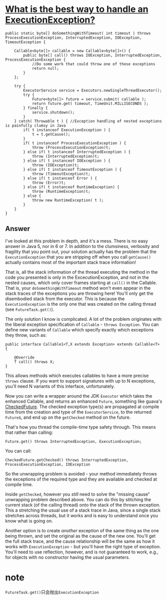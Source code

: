  # [What is the best way to handle an ExecutionException?](https://stackoverflow.com/questions/10437890/what-is-the-best-way-to-handle-an-executionexception)

```
public static byte[] doSomethingWithTimeout( int timeout ) throws ProcessExecutionException, InterruptedException, IOException, TimeoutException {

    Callable<byte[]> callable = new Callable<byte[]>() {
        public byte[] call() throws IOException, InterruptedException, ProcessExecutionException {
            //Do some work that could throw one of these exceptions
            return null;
        }
    };

    try {
        ExecutorService service = Executors.newSingleThreadExecutor();
        try {
            Future<byte[]> future = service.submit( callable );
            return future.get( timeout, TimeUnit.MILLISECONDS );
        } finally {
            service.shutdown();
        }
    } catch( Throwable t ) { //Exception handling of nested exceptions is painfully clumsy in Java
        if( t instanceof ExecutionException ) {
            t = t.getCause();
        }
        if( t instanceof ProcessExecutionException ) {
            throw (ProcessExecutionException)t;
        } else if( t instanceof InterruptedException ) {
            throw (InterruptedException)t;
        } else if( t instanceof IOException ) {
            throw (IOException)t;
        } else if( t instanceof TimeoutException ) {
            throw (TimeoutException)t;
        } else if( t instanceof Error ) {
            throw (Error)t;
        } else if( t instanceof RuntimeException) {
            throw (RuntimeException)t;
        } else {
            throw new RuntimeException( t );
        }
    }
}
```


## Answer

I've looked at this problem in depth, and it's a mess. There is no easy answer in Java 5, nor in 6 or 7\. In addition to the clumsiness, verbosity and fragility that you point out, your solution actually has the problem that the `ExecutionException` that you are stripping off when you call `getCause()` actually contains most of the important stack trace information!

That is, all the stack information of the thread executing the method in the code you presented is only in the ExcecutionException, and not in the nested causes, which only cover frames starting at `call()` in the Callable. That is, your `doSomethingWithTimeout` method won't even appear in the stack traces of the exceptions you are throwing here! You'll only get the disembodied stack from the executor. This is because the `ExecutionException` is the only one that was created on the calling thread (see `FutureTask.get()`).

The only solution I know is complicated. A lot of the problem originates with the liberal exception specification of `Callable` - `throws Exception`. You can define new variants of `Callable` which specify exactly which exceptions they throw, such as:

```
public interface Callable1<T,X extends Exception> extends Callable<T> {

    @Override
    T call() throws X; 
}
```

This allows methods which executes callables to have a more precise `throws` clause. If you want to support signatures with up to N exceptions, you'll need N variants of this interface, unfortunately.

Now you can write a wrapper around the JDK `Executor` which takes the enhanced Callable, and returns an enhanced `Future`, something like guava's [CheckedFuture](http://docs.guava-libraries.googlecode.com/git/javadoc/com/google/common/util/concurrent/CheckedFuture.html). The checked exception type(s) are propagated at compile time from the creation and type of the `ExecutorService`, to the returned `Future`s, and end up on the `getChecked` method on the future.

That's how you thread the compile-time type safety through. This means that rather than calling:

```
Future.get() throws InterruptedException, ExecutionException;
```

You can call:

```
CheckedFuture.getChecked() throws InterruptedException, ProcessExecutionException, IOException
```

So the unwrapping problem is avoided - your method immediately throws the exceptions of the required type and they are available and checked at compile time.

Inside `getChecked`, however you _still_ need to solve the "missing cause" unwrapping problem described above. You can do this by stitching the current stack (of the calling thread) onto the stack of the thrown exception. This a stretching the usual use of a stack trace in Java, since a single stack stretches across threads, but it works and is easy to understand once you know what is going on.

Another option is to create _another_ exception of the same thing as the one being thrown, and set the original as the cause of the new one. You'll get the full stack trace, and the cause relationship will be the same as how it works with `ExecutionException` - but you'll have the right type of exception. You'll need to use reflection, however, and is not guaranteed to work, e.g., for objects with no constructor having the usual parameters.


# note
`FutureTask.get()`只会抛出`ExecutionException`

